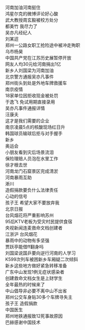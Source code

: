 河南加油河南挺住  
鸿星尔克的微博评论好心酸  
武大教授周玄毅被校方处分  
都美竹 我尽力了  
吴亦凡经纪人  
刘某迢  
郑州一公路女职工抢险途中被冲走殉职  
乌市杨昊  
中国共产党在江苏历史展暂停开放  
网友人均30元给河南捐出1亿  
新乡人刘国梁为河南加油  
北京警方通报吴亦凡事件  
郑州街头到处是外地车牌救援车  
南京疫情  
18家单位因拒收现金被处罚  
于逸飞 免试用期直接录用  
吴亦凡事件通报详情  
汪康夫  
这才是我们需要的企业  
南京凌晨5点的核酸现场红日升  
韩国球员输球后拒与对手握手  
新乡  
奥运会  
小朋友看到灾后场景流泪  
保险理赔人员泡在水里工作  
徐才根去世  
河南龙门石窟景区完成清淤  
河南暴雨互助  
淅川  
造假捐款要负什么法律责任  
心动的信号  
孩子王 希望大家不要放弃我  
北京日报  
台风烟花将严重影响苏州  
95后KTV老板为受灾村民提供食宿  
央视新闻连麦救命文档创建者  
江浙沪 台风烟花  
暴雨中的动物有多坚强  
贾跃亭能借ff翻身吗  
刘国梁说国乒要向逆行河南的人学习  
K599次列车被困新乡车厢疑二次倾斜  
新乡这些地方做好紧急转移准备  
广东中山发现1例无症状感染者  
创建救命文档女生是上财学生  
全年最热的时候来了  
中山倡导非必要不离中山不出省  
郑州公交车身贴30多个车牌寻失主  
孩子王 造假捐款  
中国医生  
郑州地铁通报致12死事故原因  
巴赫感谢中国技术  

